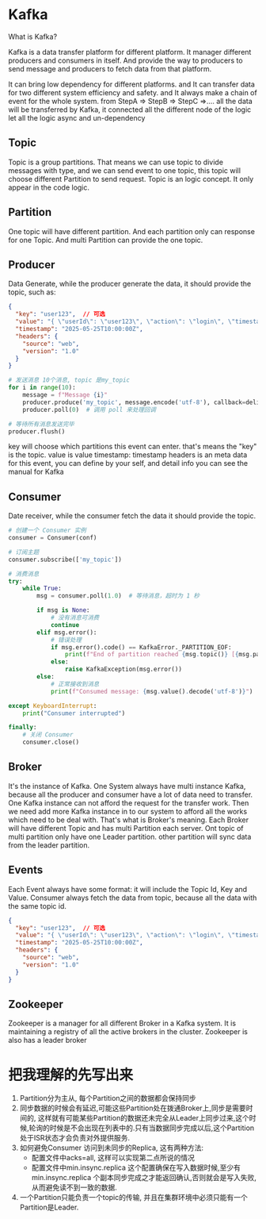 # Kafka

What is Kafka?

Kafka is a data transfer platform for different platform. It manager different producers and consumers in itself. And provide the way to producers to send message and producers to fetch data from that platform.

It can bring low dependency for different platforms. and It can transfer data for two different system efficiency and safety. and It always make a chain of event for the whole system. from StepA => StepB => StepC =>.... all the data will be transferred by Kafka, it connected all the different node of the logic let all the logic async and un-dependency

## Topic

Topic is a group partitions. That means we can use topic to divide messages with type, and we can send event to one topic, this topic will choose different Partition to send request. Topic is an logic concept. It only appear in the code logic.

## Partition

One topic will have different partition. And each partition only can response for one Topic. And multi Partition can provide the one topic.

## Producer

Data Generate, while the producer generate the data, it should provide the topic, such as:

```json
{
  "key": "user123",  // 可选
  "value": "{ \"userId\": \"user123\", \"action\": \"login\", \"timestamp\": \"2025-05-25T10:00:00Z\" }",
  "timestamp": "2025-05-25T10:00:00Z",
  "headers": {
    "source": "web",
    "version": "1.0"
  }
}
```

```py
# 发送消息 10个消息, topic 是my_topic
for i in range(10):
    message = f"Message {i}"
    producer.produce('my_topic', message.encode('utf-8'), callback=delivery_report)
    producer.poll(0)  # 调用 poll 来处理回调

# 等待所有消息发送完毕
producer.flush()
```

key will choose which partitions this event can enter. that's means the "key" is the topic.
value is value
timestamp: timestamp
headers is an meta data for this event, you can define by your self, and detail info you can see the manual for Kafka

## Consumer

Date receiver, while the consumer fetch the data it should provide the topic. 

```py
# 创建一个 Consumer 实例
consumer = Consumer(conf)

# 订阅主题
consumer.subscribe(['my_topic'])

# 消费消息
try:
    while True:
        msg = consumer.poll(1.0)  # 等待消息，超时为 1 秒

        if msg is None:
            # 没有消息可消费
            continue
        elif msg.error():
            # 错误处理
            if msg.error().code() == KafkaError._PARTITION_EOF:
                print(f"End of partition reached {msg.topic()} [{msg.partition()}] @ {msg.offset()}")
            else:
                raise KafkaException(msg.error())
        else:
            # 正常接收到消息
            print(f"Consumed message: {msg.value().decode('utf-8')}")

except KeyboardInterrupt:
    print("Consumer interrupted")

finally:
    # 关闭 Consumer
    consumer.close()
```

## Broker

It's the instance of Kafka. One System always have multi instance Kafka, because all the producer and consumer have a lot of data need to transfer. One Kafka instance can not afford the request for the transfer work. Then we need add more Kafka instance in to our system to afford all the works which need to be deal with. That's what is Broker's meaning.
Each Broker will have different Topic and has multi Partition each server.
Ont topic of multi partition only have one Leader partition. other partition will sync data from the leader partition.

## Events

Each Event always have some format: it will include the Topic Id, Key and Value.
Consumer always fetch the data from topic, because all the data with the same topic id.

```json
{
  "key": "user123",  // 可选
  "value": "{ \"userId\": \"user123\", \"action\": \"login\", \"timestamp\": \"2025-05-25T10:00:00Z\" }",
  "timestamp": "2025-05-25T10:00:00Z",
  "headers": {
    "source": "web",
    "version": "1.0"
  }
}
```

## Zookeeper

Zookeeper is a manager for all different Broker in a Kafka system. It is maintaining a registry of all the active brokers in the cluster.
Zookeeper is also has a leader broker

# 把我理解的先写出来

1. Partition分为主从, 每个Partition之间的数据都会保持同步
2. 同步数据的时候会有延迟,可能这些Partition处在拨通Broker上,同步是需要时间的, 这样就有可能某些Partition的数据还未完全从Leader上同步过来,这个时候,轮询的时候是不会出现在列表中的.只有当数据同步完成以后,这个Partition处于ISR状态才会负责对外提供服务.
3. 如何避免Consumer 访问到未同步的Replica, 这有两种方法:
    * 配置文件中acks=all, 这样可以实现第二点所说的情况
    * 配置文件中min.insync.replica 这个配置确保在写入数据时候,至少有min.insync.replica 个副本同步完成之才能返回确认,否则就会是写入失败, 从而避免读不到一致的数据.
4. 一个Partition只能负责一个topic的传输, 并且在集群环境中必须只能有一个Partition是Leader.
